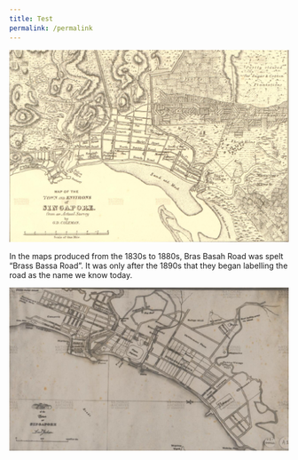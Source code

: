 ```yaml
---
title: Test
permalink: /permalink
---
```

![Alt text for image on Isomer site](/images/sample-bb-map-1830.png)

In the maps produced from the 1830s to 1880s, Bras Basah Road was spelt “Brass Bassa Road”. It was only after the 1890s that they began labelling the road as the name we know today.

![Alt text for image on Isomer site](/images/bb-sample-map-jackson.png)